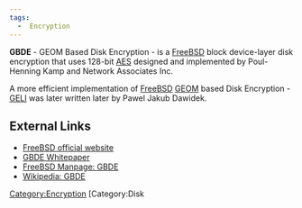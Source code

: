 ```yaml
---
tags:
  -  Encryption
---
```

**GBDE** - GEOM Based Disk Encryption - is a
[FreeBSD](freebsd.md) block device-layer disk encryption that
uses 128-bit [AES](aes.md) designed and implemented by
Poul-Henning Kamp and Network Associates Inc.

A more efficient implementation of [FreeBSD](freebsd.md)
[GEOM](geom.md) based Disk Encryption - [GELI](GELI "wikilink")
was later written later by Pawel Jakub Dawidek.

## External Links

- [FreeBSD official website](http://www.freebsd.org)
- [GBDE Whitepaper](http://phk.freebsd.dk/pubs/bsdcon-03.gbde.paper.pdf)
- [FreeBSD Manpage:
  GBDE](http://www.freebsd.org/cgi/man.cgi?query=gbde&apropos=0&sektion=8&manpath=FreeBSD+6.2-RELEASE&format=html)
- [Wikipedia: GBDE](http://en.wikipedia.org/wiki/GBDE)

[Category:Encryption](category:encryption.md) [Category:Disk

